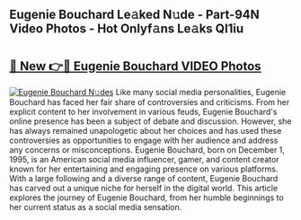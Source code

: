 ## Eugenie Bouchard Le𝚊ked N𝚞de - Part-94N Video Photos - Hot Onlyf𝚊ns Le𝚊ks QI1iu

# <h2><a href="http://ac11528.deff.icu/?id=Eugenie+Bouchard">🔗 New 👉🔴 Eugenie Bouchard VIDEO Photos</a></h2>

[![Eugenie Bouchard N𝚞des](https://i.imgur.com/rIISA9y.gif)](http://ac11528.deff.icu/?id=Eugenie+Bouchard)
Like many social media personalities, Eugenie Bouchard has faced her fair share of controversies and criticisms. From her explicit content to her involvement in various feuds, Eugenie Bouchard's online presence has been a subject of debate and discussion. However, she has always remained unapologetic about her choices and has used these controversies as opportunities to engage with her audience and address any concerns or misconceptions. Eugenie Bouchard, born on December 1, 1995, is an American social media influencer, gamer, and content creator known for her entertaining and engaging presence on various platforms. With a large following and a diverse range of content, Eugenie Bouchard has carved out a unique niche for herself in the digital world. This article explores the journey of Eugenie Bouchard, from her humble beginnings to her current status as a social media sensation.
